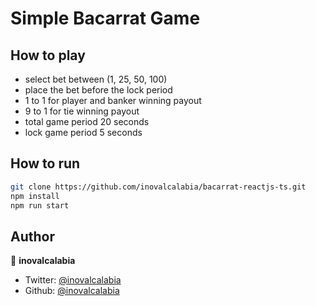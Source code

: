 # Simple Bacarrat Game

## How to play
- select bet between (1, 25, 50, 100)
- place the bet before the lock period
- 1 to 1 for player and banker winning payout
- 9 to 1 for tie winning payout
- total game period 20 seconds
- lock game period 5 seconds


## How to run

```sh
git clone https://github.com/inovalcalabia/bacarrat-reactjs-ts.git
npm install
npm run start 
```

## Author

👤 **inovalcalabia**

* Twitter: [@inovalcalabia](https://twitter.com/inovalcalabia)
* Github: [@inovalcalabia](https://github.com/inovalcalabia)
